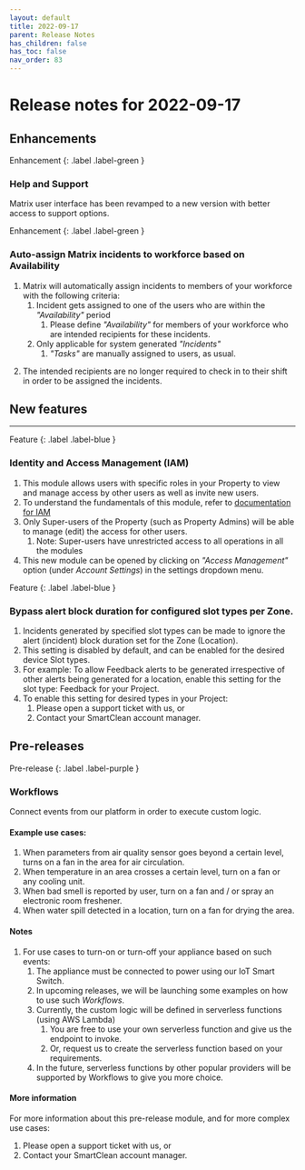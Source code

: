 ```yaml
---
layout: default
title: 2022-09-17
parent: Release Notes
has_children: false
has_toc: false
nav_order: 83
---
```


# Release notes for 2022-09-17

## Enhancements


Enhancement
{: .label .label-green }

### Help and Support

Matrix user interface has been revamped to a new version with better access to support options.

[comment]: <> (TODO: Are there any more details that can be provided for this enhancement ?)
[comment]: <> (For example: How can users access this support ?)


Enhancement
{: .label .label-green }

### Auto-assign Matrix incidents to workforce based on Availability

1. Matrix will automatically assign incidents to members of your workforce with the following criteria:
   1. Incident gets assigned to one of the users who are within the _"Availability"_ period
      1. Please define _"Availability"_ for members of your workforce who are intended recipients for these incidents.
   2. Only applicable for system generated _"Incidents"_ 
      1. _"Tasks"_ are manually assigned to users, as usual.

[comment]: <> (How can mode be changed from availability based to shift based and vice versa ?)

[comment]: <> (TODO: 2. Is there any other criteria for assigning incidents ?)

[comment]: <> (TODO: If more than 1 user has availability defined and is available, how is selection done to assign the incident ?)
      
2. The intended recipients are no longer required to check in to their shift in order to be assigned the incidents.

## New features

---

Feature
{: .label .label-blue }

### Identity and Access Management (IAM) 
1. This module allows users with specific roles in your Property to view and manage access by other users as well as invite new users.
2. To understand the fundamentals of this module, refer to [documentation for IAM](/iam.html) 
3. Only Super-users of the Property (such as Property Admins) will be able to manage (edit) the access for other users.
   1. Note: Super-users have unrestricted access to all operations in all the modules
4. This new module can be opened by clicking on _"Access Management"_ option (under _Account Settings_) in the settings dropdown menu. 


Feature
{: .label .label-blue }

### Bypass alert block duration for configured slot types per Zone.

1. Incidents generated by specified slot types can be made to ignore the alert (incident) block duration set for the Zone
 (Location). 
2. This setting is disabled by default, and can be enabled for the desired device Slot types.
3. For example: To allow Feedback alerts to be generated irrespective of other alerts being generated for a location,
enable this setting for the slot type: Feedback for your Project.
4. To enable this setting for desired types in your Project:
   1. Please open a support ticket with us, or
   2. Contact your SmartClean account manager.
  

## Pre-releases

Pre-release
{: .label .label-purple }

### Workflows

Connect events from our platform in order to execute custom logic.

#### Example use cases: 
1. When parameters from air quality sensor goes beyond a certain level, turns on a fan in the area for air circulation.
2. When temperature in an area crosses a certain level, turn on a fan or any cooling unit.
3. When bad smell is reported by user, turn on a fan and / or spray an electronic room freshener.
4. When water spill detected in a location, turn on a fan for drying the area.

#### Notes
1. For use cases to turn-on or turn-off your appliance based on such events:
   1. The appliance must be connected to power using our IoT Smart Switch.
   2. In upcoming releases, we will be launching some examples on how to use such _Workflows_.
   3. Currently, the custom logic will be defined in serverless functions (using AWS Lambda)
      1. You are free to use your own serverless function and give us the endpoint to invoke.
      2. Or, request us to create the serverless function based on your requirements.
   4. In the future, serverless functions by other popular providers will be supported by Workflows to give you more choice.

#### More information
For more information about this pre-release module, and for more complex use cases:
   1. Please open a support ticket with us, or
   2. Contact your SmartClean account manager.
